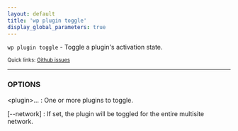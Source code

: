 ```yaml
---
layout: default
title: 'wp plugin toggle'
display_global_parameters: true
---
```


`wp plugin toggle` - Toggle a plugin's activation state.

<small>Quick links: <a href="https://github.com/wp-cli/wp-cli/issues?q=is%3Aopen+label%3Acommand%3Aplugin-toggle+sort%3Aupdated-desc">Github issues</a></small>

<hr />

### OPTIONS

&lt;plugin&gt;...
: One or more plugins to toggle.

[\--network]
: If set, the plugin will be toggled for the entire multisite network.



